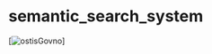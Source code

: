 # semantic_search_system
[![ostisGovno](https://github.com/user-attachments/assets/668c8da5-2bfc-4293-aacb-d636d63a213d)]
